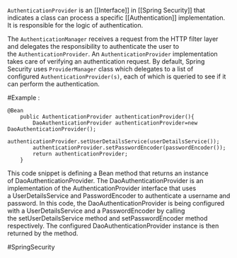 `AuthenticationProvider` is an [[Interface]] in [[Spring Security]] that indicates a class can process a specific [[Authentication]] implementation. It is responsible for the logic of authentication.

The `AuthenticationManager` receives a request from the HTTP filter layer and delegates the responsibility to authenticate the user to the `AuthenticationProvider`. An `AuthenticationProvider` implementation takes care of verifying an authentication request. By default, Spring Security uses `ProviderManager` class which delegates to a list of configured `AuthenticationProvider(s)`, each of which is queried to see if it can perform the authentication.

#Example :

```
@Bean
    public AuthenticationProvider authenticationProvider(){
        DaoAuthenticationProvider authenticationProvider=new DaoAuthenticationProvider();
        authenticationProvider.setUserDetailsService(userDetailsService());
        authenticationProvider.setPasswordEncoder(passwordEncoder());
        return authenticationProvider;
    }
```

This code snippet is defining a Bean method that returns an instance of DaoAuthenticationProvider. The DaoAuthenticationProvider is an implementation of the AuthenticationProvider interface that uses a UserDetailsService and PasswordEncoder to authenticate a username and password. In this code, the DaoAuthenticationProvider is being configured with a UserDetailsService and a PasswordEncoder by calling the setUserDetailsService method and setPasswordEncoder method respectively. The configured DaoAuthenticationProvider instance is then returned by the method.


#SpringSecurity